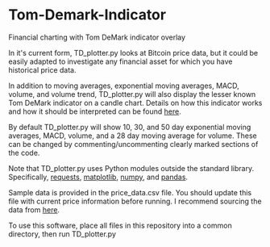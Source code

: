 # Tom-Demark-Indicator
Financial charting with Tom DeMark indicator overlay

In it's current form, TD_plotter.py looks at Bitcoin price data, but it could be easily
adapted to investigate any financial asset for which you have historical price data.

In addition to moving averages, exponential moving averages, MACD, volume, and volume trend,
TD_plotter.py will also display the lesser known Tom DeMark indicator on a candle chart.
Details on how this indicator works and how it should be interpreted can be found [here](http://cs.calstatela.edu/wiki/images/c/cb/DeMark.pdf).

By default TD_plotter.py will show 10, 30, and 50 day exponential moving averages, MACD,
volume, and a 28 day moving average for volume.  These can be changed by commenting/uncommenting
clearly marked sections of the code.

Note that TD_plotter.py uses Python modules outside the standard library. Specifically,
[requests](http://docs.python-requests.org/en/master/), [matplotlib](https://matplotlib.org/), [numpy](https://www.numpy.org/), and [pandas](https://pandas.pydata.org/).

Sample data is provided in the price_data.csv file.  You should update this file with
current price information before running.  I recommend sourcing the data from [here](https://coinmarketcap.com/currencies/bitcoin/historical-data/).

To use this software, place all files in this repository into a common directory, then run TD_plotter.py
